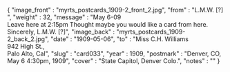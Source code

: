 {
  "image_front" : "myrts_postcards_1909-2_front_2.jpg",
  "from" : "L.M.W. [?] ",
  "weight" : 32,
  "message" : "May 6-09<br>Leave here at 2:15pm Thought maybe you would like a card from here. Sincerely, L.M.W. [?]",
  "image_back" : "myrts_postcards_1909-2_back_2.jpg",
  "date" : "1909-05-06",
  "to" : "Miss C.H. Williams<br> 942 High St.,<br>Palo Alto, Cal",
  "slug" : "card033",
  "year" : 1909,
  "postmark" : "Denver, CO, May 6 4:30pm, 1909",
  "cover" : "State Capitol, Denver Colo.",
  "notes" : ""
}
